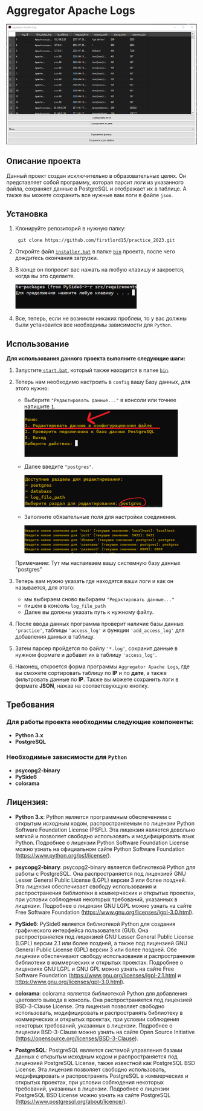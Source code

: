 # Aggregator Apache Logs
![img.png](src/files/img1.png)

## Описание проекта

Данный проект создан исключительно в образовательных целях. Он представляет собой программу, которая парсит логи из указанного файла, сохраняет данные в PostgreSQL и отображает их в таблице. А также вы можете сохранить все нужные вам логи в файле `json`.

## Установка

1. Клонируйте репозиторий в нужную папку:

        git clone https://github.com/firstlord15/practice_2023.git

2. Откройте файл [`installer.bat`](bin/installer.bat) в папке [`bin`](bin) проекта, после чего дождитесь окончания загрузки.


3. В конце он попросит вас нажать на любую клавишу и закроется, когда вы это сделаете.

    ![img.png](src/files/img2.png)


3. Все, теперь, если не возникли никаких проблем, то у вас должны 
были установится все необходимы зависимости для `Python`.


## Использование

**Для использования данного проекта выполните следующие шаги:**

1. Запустите[ `start.bat`,](bin/start.bat) который также находится в папке [`bin`](bin).


2. Теперь нам необходимо настроить в `config` вашу Базу данных, для этого нужно:

   * Выберите `"Редактировать данные..."` в консоли или точнее напишите `1`.
  ![img.png](src/files/ima3.png)
   
   * Далее введите `"postgres"`.
   
     ![img.png](src/files/img4.png)
   * Заполните обязательные поля для настройки соединения.
     
       ![img_1.png](src/files/img5.png)



    Примечание: Тут мы настаиваем вашу системную базу данных "postgres"

3. Теперь вам нужно указать где находятся ваши логи и как он называется, для этого: 
   * мы выбираем сново выбираем `"Редактировать данные..."`
   * пишем в консоль `log_file_path` 
   * Далее вы должны указать путь к нужному файлу.


4. После ввода данных программа проверит наличие базы данных `'practice'`, таблицы `'access_log'` и функции `'add_access_log'` для добавления данных в таблицу.


5. Затем парсер пройдется по файлу `'*.log'`, сохранит данные в нужном формате и добавит их в таблицу `'access_log'`.


6. Наконец, откроется форма программы `Aggregator Apache Logs`, где вы сможете сортировать таблицу по **IP** и по **дате**, а также фильтровать данные по **IP**. Также вы можете сохранить логи в формате **JSON**, нажав на соответсвующую кнопку.

## Требования
### Для работы проекта необходимы следующие компоненты:

* **Python 3.x**
* **PostgreSQL**

### Необходимые зависимости для `Python`

* **psycopg2-binary**
* **PySide6**
* **colorama**


## Лицензия:

* **Python 3.x**: Python является программным обеспечением с открытым исходным кодом, распространяемым по лицензии Python Software Foundation License (PSFL). Эта лицензия является довольно мягкой и позволяет свободно использовать и модифицировать язык Python. Подробнее о лицензии Python Software Foundation License можно узнать на официальном сайте Python Software Foundation (https://www.python.org/psf/license/).


* **psycopg2-binary**: psycopg2-binary является библиотекой Python для работы с PostgreSQL. Она распространяется под лицензией GNU Lesser General Public License (LGPL) версии 3 или более поздней. Эта лицензия обеспечивает свободу использования и распространения библиотеки в коммерческих и открытых проектах, при условии соблюдения некоторых требований, указанных в лицензии. Подробнее о лицензии GNU LGPL можно узнать на сайте Free Software Foundation (https://www.gnu.org/licenses/lgpl-3.0.html).


* **PySide6**: PySide6 является библиотекой Python для создания графического интерфейса пользователя (GUI). Она распространяется под лицензией GNU Lesser General Public License (LGPL) версии 2.1 или более поздней, а также под лицензией GNU General Public License (GPL) версии 3 или более поздней. Обе лицензии обеспечивают свободу использования и распространения библиотеки в коммерческих и открытых проектах. Подробнее о лицензиях GNU LGPL и GNU GPL можно узнать на сайте Free Software Foundation (https://www.gnu.org/licenses/lgpl-2.1.html и https://www.gnu.org/licenses/gpl-3.0.html).


* **colorama**: colorama является библиотекой Python для добавления цветового вывода в консоль. Она распространяется под лицензией BSD-3-Clause License. Эта лицензия позволяет свободно использовать, модифицировать и распространять библиотеку в коммерческих и открытых проектах, при условии соблюдения некоторых требований, указанных в лицензии. Подробнее о лицензии BSD-3-Clause можно узнать на сайте Open Source Initiative (https://opensource.org/licenses/BSD-3-Clause).


* **PostgreSQL**: PostgreSQL является системой управления базами данных с открытым исходным кодом и распространяется под лицензией PostgreSQL License, также известной как PostgreSQL BSD License. Эта лицензия позволяет свободно использовать, модифицировать и распространять PostgreSQL в коммерческих и открытых проектах, при условии соблюдения некоторых требований, указанных в лицензии. Подробнее о лицензии PostgreSQL BSD License можно узнать на сайте PostgreSQL (https://www.postgresql.org/about/licence/).

